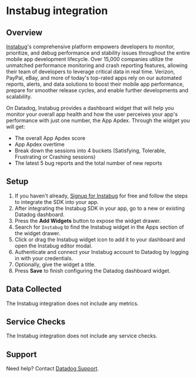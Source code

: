 # Instabug integration
## Overview

[Instabug][1]'s comprehensive platform empowers developers to monitor, prioritize, and debug performance and stability issues throughout the entire mobile app development lifecycle. Over 15,000 companies utilize the unmatched performance monitoring and crash reporting features, allowing their team of developers to leverage critical data in real time. Verizon, PayPal, eBay, and more of today's top-rated apps rely on our automated reports, alerts, and data solutions to boost their mobile app performance, prepare for smoother release cycles, and enable further developments and scalability.

On Datadog, Instabug provides a dashboard widget that will help you monitor your overall app health and how the user perceives your app's performance with just one number, the App Apdex. Through the widget you will get:
- The overall App Apdex score
- App Apdex overtime
- Break down the sessions into 4 buckets (Satisfying, Tolerable, Frustrating or Crashing sessions)
- The latest 5 bug reports and the total number of new reports


## Setup
1. If you haven't already, [Signup for Instabug][2] for free and follow the steps to integrate the SDK into your app.
2. After integrating the Instabug SDK in your app, go to a new or existing Datadog dashboard.
3. Press the **Add Widgets** button to expose the widget drawer.
4. Search for `Instabug` to find the Instabug widget in the Apps section of the widget drawer.
5. Click or drag the Instabug widget icon to add it to your dashboard and open the Instabug editor modal.
6. Authenticate and connect your Instabug account to Datadog by logging in with your credentials.
7. Optionally, give the widget a title.
8. Press **Save** to finish configuring the Datadog dashboard widget.

## Data Collected
The Instabug integration does not include any metrics.

## Service Checks
The Instabug integration does not include any service checks.

## Support
Need help? Contact [Datadog Support][3].

[1]: http://instabug.com
[2]: https://dashboard.instabug.com/signup
[3]: https://docs.datadoghq.com/help/
